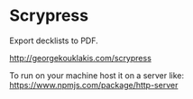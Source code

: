 # Scrypress

Export decklists to PDF.

http://georgekouklakis.com/scrypress

To run on your machine host it on a server like: https://www.npmjs.com/package/http-server
